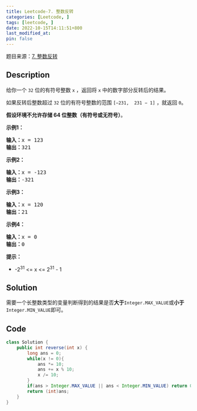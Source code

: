 ```yaml
---
title: Leetcode-7. 整数反转
categories: [Leetcode, ]
tags: [leetcode, ]
date: 2022-10-15T14:11:51+800
last_modified_at: 
pin: false
---
```


题目来源：[7. 整数反转](https://leetcode.cn/problems/reverse-integer/)

## Description

给你一个 `32` 位的有符号整数 `x` ，返回将 `x` 中的数字部分反转后的结果。

如果反转后整数超过 `32` 位的有符号整数的范围 `[−231,  231 − 1]` ，就返回 `0`。

**假设环境不允许存储 64 位整数（有符号或无符号）**。


**示例1：**

<pre>
<strong>输入：</strong>x = 123
<strong>输出：</strong>321
</pre>

**示例2：**

<pre>
<strong>输入：</strong>x = -123
<strong>输出：</strong>-321
</pre>

**示例3：**

<pre>
<strong>输入：</strong>x = 120
<strong>输出：</strong>21
</pre>

**示例4：**

<pre>
<strong>输入：</strong>x = 0
<strong>输出：</strong>0
</pre>

**提示：**

- -2<sup>31</sup> <= x <= 2<sup>31</sup> - 1


## Solution

需要一个长整数类型的变量判断得到的结果是否**大于**`Integer.MAX_VALUE`或**小于**`Integer.MIN_VALUE`即可。


## Code
```java
class Solution {
    public int reverse(int x) {
        long ans = 0;
        while(x != 0){
            ans *= 10;
            ans += x % 10;
            x /= 10;
        }
        if(ans > Integer.MAX_VALUE || ans < Integer.MIN_VALUE) return 0;
        return (int)ans;
    }
}
```
